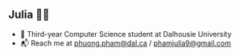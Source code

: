 ## Julia 👋🤗 

- 🤔 Third-year Computer Science student at Dalhousie University
- 📬 Reach me at phuong.pham@dal.ca / phamjulia9@gmail.com
<!--
**phuongwj/phuongwj** is a ✨ _special_ ✨ repository because its `README.md` (this file) appears on your GitHub profile.

Here are some ideas to get you started:

- 🔭 I’m currently working on ...
- 🌱 I’m currently learning ...
- 👯 I’m looking to collaborate on ...
- 🤔 I’m looking for help with ...
- 💬 Ask me about ...
- 📫 How to reach me: ...
- 😄 Pronouns: ...
- ⚡ Fun fact: ...
-->
